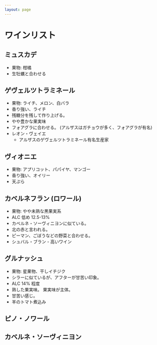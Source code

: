 ```yaml
---
layout: page
---
```


# ワインリスト

## ミュスカデ

* 果物: 柑橘
* 生牡蠣と合わせる

## ゲヴェルツトラミネール

* 果物: ライチ、メロン、白バラ
* 香り強い、ライチ
* 残糖分を残して作り上げる。
* やや豊かな果実味
* フォアグラに合わせる。 (アルザスはガチョウが多く、フォアグラが有名)
* レオン・ヴェイエ
    * アルザスのゲヴェルツトラミネール有名生産家
    
## ヴィオニエ

* 果物: アプリコット、パパイヤ、マンゴー
* 香り強い、オイリー
* 天ぷら

## カベルネフラン (ロワール)

* 果物: やや未熟な黒果実系
* ALC 低め 12.5-13%
* カベルネ・ソーヴィニヨンに似ている。
* 北の赤と言われる。
* ピーマン、ごぼうなどの野菜と合わせる。
* シュバル・ブラン - 高いワイン

## グルナッシュ

* 果物: 星果物、干しイチジク
* シラーに似ているが、アフターが甘苦い印象。
* ALC 14% 程度
* 熟した果実味。 果実味が主体。
* 甘苦い感じ。
* 羊のトマト煮込み

## ピノ・ノワール

## カベルネ・ソーヴィニヨン
